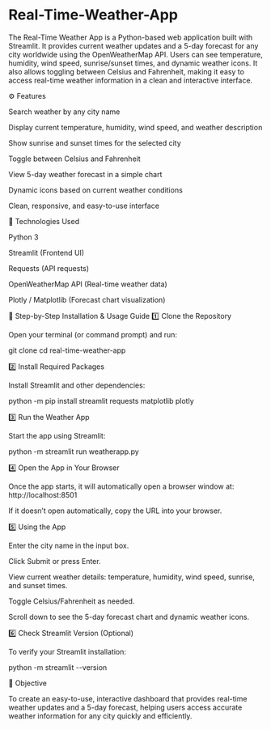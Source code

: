 # Real-Time-Weather-App
The Real-Time Weather App is a Python-based web application built with Streamlit. It provides current weather updates and a 5-day forecast for any city worldwide using the OpenWeatherMap API. Users can see temperature, humidity, wind speed, sunrise/sunset times, and dynamic weather icons. It also allows toggling between Celsius and Fahrenheit, making it easy to access real-time weather information in a clean and interactive interface.

⚙️ Features

Search weather by any city name

Display current temperature, humidity, wind speed, and weather description

Show sunrise and sunset times for the selected city

Toggle between Celsius and Fahrenheit

View 5-day weather forecast in a simple chart

Dynamic icons based on current weather conditions

Clean, responsive, and easy-to-use interface

🧰 Technologies Used

Python 3

Streamlit (Frontend UI)

Requests (API requests)

OpenWeatherMap API (Real-time weather data)

Plotly / Matplotlib (Forecast chart visualization)

🚀 Step-by-Step Installation & Usage Guide
1️⃣ Clone the Repository

Open your terminal (or command prompt) and run:

git clone <your-repo-link>
cd real-time-weather-app

2️⃣ Install Required Packages

Install Streamlit and other dependencies:

python -m pip install streamlit requests matplotlib plotly

3️⃣ Run the Weather App

Start the app using Streamlit:

python -m streamlit run weatherapp.py

4️⃣ Open the App in Your Browser

Once the app starts, it will automatically open a browser window at:
http://localhost:8501

If it doesn’t open automatically, copy the URL into your browser.

5️⃣ Using the App

Enter the city name in the input box.

Click Submit or press Enter.

View current weather details: temperature, humidity, wind speed, sunrise, and sunset times.

Toggle Celsius/Fahrenheit as needed.

Scroll down to see the 5-day forecast chart and dynamic weather icons.

6️⃣ Check Streamlit Version (Optional)

To verify your Streamlit installation:

python -m streamlit --version

🎯 Objective

To create an easy-to-use, interactive dashboard that provides real-time weather updates and a 5-day forecast, helping users access accurate weather information for any city quickly and efficiently.
